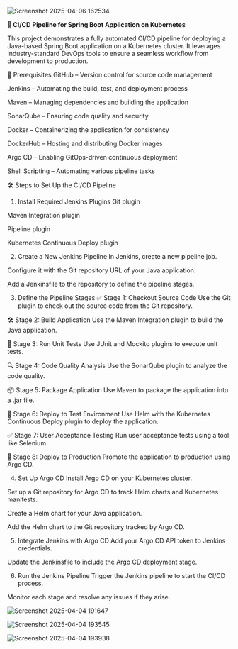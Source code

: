 ![Screenshot 2025-04-06 162534](https://github.com/user-attachments/assets/d58fec03-6fc5-4922-9aca-5708337256c3)

****🚀 CI/CD Pipeline for Spring Boot Application on Kubernetes****

This project demonstrates a fully automated CI/CD pipeline for deploying a Java-based Spring Boot application on a Kubernetes cluster. It leverages industry-standard DevOps tools to ensure a seamless workflow from development to production.

🧰 Prerequisites
GitHub – Version control for source code management

Jenkins – Automating the build, test, and deployment process

Maven – Managing dependencies and building the application

SonarQube – Ensuring code quality and security

Docker – Containerizing the application for consistency

DockerHub – Hosting and distributing Docker images

Argo CD – Enabling GitOps-driven continuous deployment

Shell Scripting – Automating various pipeline tasks

🛠️ Steps to Set Up the CI/CD Pipeline
1. Install Required Jenkins Plugins
Git plugin

Maven Integration plugin

Pipeline plugin

Kubernetes Continuous Deploy plugin

2. Create a New Jenkins Pipeline
In Jenkins, create a new pipeline job.

Configure it with the Git repository URL of your Java application.

Add a Jenkinsfile to the repository to define the pipeline stages.

3. Define the Pipeline Stages
✅ Stage 1: Checkout Source Code
Use the Git plugin to check out the source code from the Git repository.

🛠️ Stage 2: Build Application
Use the Maven Integration plugin to build the Java application.

🧪 Stage 3: Run Unit Tests
Use JUnit and Mockito plugins to execute unit tests.

🔍 Stage 4: Code Quality Analysis
Use the SonarQube plugin to analyze the code quality.

📦 Stage 5: Package Application
Use Maven to package the application into a .jar file.

🧪 Stage 6: Deploy to Test Environment
Use Helm with the Kubernetes Continuous Deploy plugin to deploy the application.

✅ Stage 7: User Acceptance Testing
Run user acceptance tests using a tool like Selenium.

🚀 Stage 8: Deploy to Production
Promote the application to production using Argo CD.

4. Set Up Argo CD
Install Argo CD on your Kubernetes cluster.

Set up a Git repository for Argo CD to track Helm charts and Kubernetes manifests.

Create a Helm chart for your Java application.

Add the Helm chart to the Git repository tracked by Argo CD.

5. Integrate Jenkins with Argo CD
Add your Argo CD API token to Jenkins credentials.

Update the Jenkinsfile to include the Argo CD deployment stage.

6. Run the Jenkins Pipeline
Trigger the Jenkins pipeline to start the CI/CD process.

Monitor each stage and resolve any issues if they arise.

![Screenshot 2025-04-04 191647](https://github.com/user-attachments/assets/109d4be9-5db2-46d6-a5f8-23601eea717c)

![Screenshot 2025-04-04 193545](https://github.com/user-attachments/assets/c674bb5e-01c9-4480-bf62-a9cba4a8f80d)

![Screenshot 2025-04-04 193938](https://github.com/user-attachments/assets/91eec171-1dfc-4049-95c8-63d3d1ecda23)



